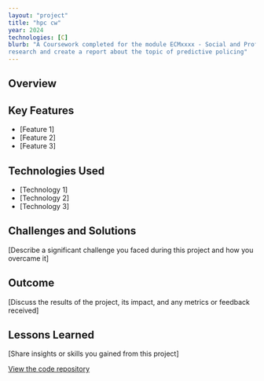 ```yaml
---
layout: "project"
title: "hpc cw"
year: 2024
technologies: [C]
blurb: "A Coursework completed for the module ECMxxxx - Social and Professional Issues of the Information Age. The task was to
research and create a report about the topic of predictive policing"
---          
```


## Overview

## Key Features

- [Feature 1]
- [Feature 2]
- [Feature 3]

## Technologies Used

- [Technology 1]
- [Technology 2]
- [Technology 3]

## Challenges and Solutions

[Describe a significant challenge you faced during this project and how you overcame it]

## Outcome

[Discuss the results of the project, its impact, and any metrics or feedback received]

## Lessons Learned

[Share insights or skills you gained from this project]

[View the code repository](http://github.com)